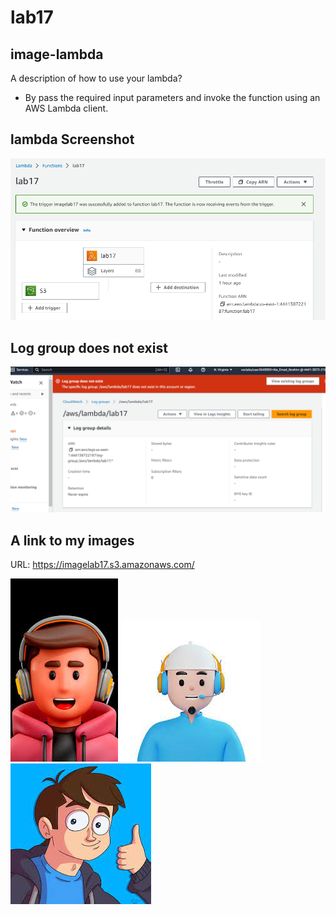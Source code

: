 # lab17

## image-lambda

A description of how to use your lambda?

- By pass the required input parameters and invoke the function using an AWS Lambda client.

## lambda Screenshot

![lambda](./1.PNG)

## Log group does not exist

![Error](./error.PNG)

## A link to my images

URL: https://imagelab17.s3.amazonaws.com/

![2](./2.jpg)
![3](./3.jpg)
![4](./4.jpg)
